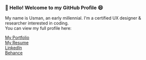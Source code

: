 ### 👋 Hello! Welcome to my GitHub Profile 😄
My name is Usman, an early millennial.
I'm a certified UX designer & researcher interested in coding.<br>
You can view my full profile here:
<html>
  <a href="https://dezinecrafts.com/portfolio">My Portfolio</a><br>
  <a href="https://www.notion.so/usman-ali/Syed-Usman-Ali-798809233f1e4ccbb0f076c85739acf1?pvs=4">My Resume</a><br>
  <a href="https://www.linkedin.com/in/u5manali/">LinkedIn</a><br>
  <a href="https://www.behance.net/u5manali">Behance</a><br>
</a>
</html>
<!--![Syed-Usman-Ali](https://github.com/u5man-ali/u5man-ali/assets/127815926/653140e9-8992-4a76-be12-28074bcc43dc)

**u5man-ali/u5man-ali** is a ✨ _special_ ✨ repository because its `README.md` (this file) appears on your GitHub profile.

Here are some ideas to get you started:

- 🔭 I’m currently working on ...
- 🌱 I’m currently learning ...
- 👯 I’m looking to collaborate on ...
- 🤔 I’m looking for help with ...
- 💬 Ask me about ...
- 📫 How to reach me: ...
- 😄 Pronouns: ...
- ⚡ Fun fact: ...
-->
